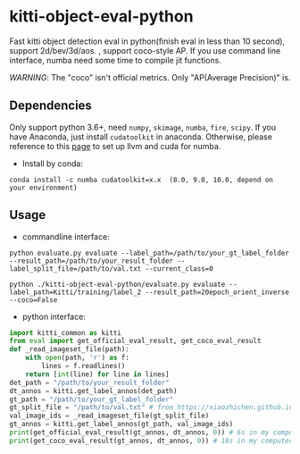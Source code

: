 # kitti-object-eval-python
Fast kitti object detection eval in python(finish eval in less than 10 second), support 2d/bev/3d/aos. , support coco-style AP. If you use command line interface, numba need some time to compile jit functions.

_WARNING_: The "coco" isn't official metrics. Only "AP(Average Precision)" is.
## Dependencies
Only support python 3.6+, need `numpy`, `skimage`, `numba`, `fire`, `scipy`. If you have Anaconda, just install `cudatoolkit` in anaconda. Otherwise, please reference to this [page](https://github.com/numba/numba#custom-python-environments) to set up llvm and cuda for numba.
* Install by conda:
```
conda install -c numba cudatoolkit=x.x  (8.0, 9.0, 10.0, depend on your environment) 
```
## Usage
* commandline interface:
```
python evaluate.py evaluate --label_path=/path/to/your_gt_label_folder --result_path=/path/to/your_result_folder --label_split_file=/path/to/val.txt --current_class=0 

python ./kitti-object-eval-python/evaluate.py evaluate --label_path=Kitti/training/label_2 --result_path=20epoch_orient_inverse
--coco=False
```
* python interface:
```Python
import kitti_common as kitti
from eval import get_official_eval_result, get_coco_eval_result
def _read_imageset_file(path):
    with open(path, 'r') as f:
        lines = f.readlines()
    return [int(line) for line in lines]
det_path = "/path/to/your_result_folder"
dt_annos = kitti.get_label_annos(det_path)
gt_path = "/path/to/your_gt_label_folder"
gt_split_file = "/path/to/val.txt" # from https://xiaozhichen.github.io/files/mv3d/imagesets.tar.gz
val_image_ids = _read_imageset_file(gt_split_file)
gt_annos = kitti.get_label_annos(gt_path, val_image_ids)
print(get_official_eval_result(gt_annos, dt_annos, 0)) # 6s in my computer
print(get_coco_eval_result(gt_annos, dt_annos, 0)) # 18s in my computer
```
